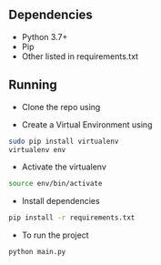 ## Dependencies

- Python 3.7+
- Pip
- Other listed in requirements.txt

## Running

- Clone the repo using

- Create a Virtual Environment using

```bash
sudo pip install virtualenv
virtualenv env
```

- Activate the virtualenv

```bash
source env/bin/activate
```

- Install dependencies

```bash
pip install -r requirements.txt
```

- To run the project

```bash
python main.py
```